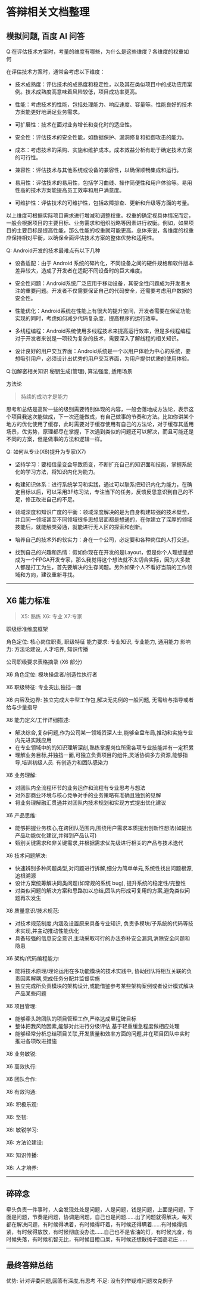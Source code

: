 
# 答辩相关文档整理

## 模拟问题, 百度 AI 问答

Q:在评估技术方案时，考量的维度有哪些，为什么是这些维度？各维度的权重如何

在评估技术方案时，通常会考虑以下维度：

- 技术成熟度：评估技术的成熟度和稳定性，以及其在类似项目中的成功应用案例。技术成熟度高意味着风险较低，项目成功率更高。
  
- 性能：考虑技术的性能，包括处理能力、响应速度、容量等。性能良好的技术方案能更好地满足业务需求。
  
- 可扩展性：技术在面对业务增长和变化时的适应性。

- 安全性：评估技术的安全性能，如数据保护、漏洞修复和抵御攻击的能力。

- 成本：考虑技术的采购、实施和维护成本。成本效益分析有助于确定技术方案的可行性。

- 兼容性：评估技术与其他系统或设备的兼容性，以确保顺畅集成和运行。

- 易用性：评估技术的易用性，包括学习曲线、操作简便性和用户体验等。易用性高的技术方案能提高员工效率和用户满意度。

- 可维护性：评估技术的可维护性，包括故障排查、更新和升级等方面的考量。

以上维度可根据实际项目需求进行增减和调整权重。权重的确定视具体情况而定，一般会根据项目的主要目标、业务需求和组织战略等因素进行权衡。例如，如果项目的主要目标是提高性能，那么性能的权重就可能更高。总体来说，各维度的权重应保持相对平衡，以确保全面评估技术方案的整体优势和适用性。


Q: Android开发的技术最难点有以下几种

- 设备适配：由于 Android 系统的碎片化，不同设备之间的硬件规格和软件版本差异较大，造成了开发者在适配不同设备时的巨大难度。
  
- 安全性问题：Android系统广泛应用于移动设备，其安全性问题成为开发者关注的重要问题。开发者不仅需要保证自己的代码安全，还需要考虑用户数据的安全性。

- 性能优化：Android系统在性能上有很大的提升空间，开发者需要在保证功能实现的同时，考虑如何减少代码复杂度，提高程序的运行效率。

- 多线程编程：Android系统使用多线程技术来提高运行效率，但是多线程编程对于开发者来说是一项较为复杂的技术，需要深入了解线程的相关知识。

- 设计良好的用户交互界面：Android系统是一个以用户体验为中心的系统，要想吸引用户，必须设计出优秀的用户交互界面，为用户提供优质的使用体验。


Q:加解密相关知识
秘钥生成(管理), 算法强度, 适用场景


方法论
> 持续的成功才是能力

思考和总结是高阶一些的级别需要特别体现的内容，一般会落地成方法论，表示这个项目我这次能做成，下一次还能做成，有自己做事的节奏和方法。比如你讲某个地方的优化使用了缓存，此时需要对于缓存使用有自己的方法论，对于缓存其适用场景，优劣势，原理都尽在掌握，下次遇到类似的问题还可以解决，而且可能还是不同的方案，但是做事的方法和逻辑一样。

Q: 如何从专业(X6)提升为专家(X7)

- 坚持学习：要相信量变会导致质变，不断扩充自己的知识面和技能，掌握系统化的学习方法，将知识内化为能力。
  
- 构建知识体系：进行系统学习和实践，通过可以联系把知识内化为能力，在确定目标以后，可以采用3F练习法，专注当下的任务，反馈反思意识到自己的不足，修正改进自己的不足。

- 领域深度和知识广度的平衡：领域深度解决的是为自身构建较强的技术壁垒，并且同一领域甚至不同领域很多思想层面都是想通的，在你建立了深厚的领域技能后，就能触类旁通，就能进行无人区的探索和创新。

- 培养自己的技术外的软实力：身在一个公司，必定要和各种岗位的人打交道。

- 找到自己的兴趣和热情：假如你现在在开发的是Layout，但是你个人理想是想成为一个FPGA开发专家，那么我觉得这个想法就不太切合实际，因为大多数人都是打工为生，首先要解决的生存问题。另外如果个人不看好当前的工作领域和方向，建议重新寻找。

---

## X6 能力标准
> X5: 熟练   X6: 专业   X7:专家


职级标准维度框架

角色定位: 核心岗位职责, 职级特征
能力要求: 专业知识, 专业能力, 通用能力
影响力: 方法论建设, 人才培养, 知识传播

公司职级要求表格摘录 (X6 部分)

X6 角色定位: 模块操盘者/创造性执行者

X6 职级特征: 专业突出,独挡一面

X6 内容及边界: 独立完成大中型工作包,解决无先例的一般问题, 无需给与指导或者给与少量指导

X6 能力定义/工作详细描述: 
- 解决综合,复杂问题,作为公司某一领域资深人士,能够全盘布局,推动和实施专业内先进实践应用
- 在专业领域中的的知识理解深刻,熟练掌握岗位所需各项专业技能并有一定积累
- 理解业务目标,并独挡一面,可独立负责项目的组件,灵活协调多方资源,能够指导,培训初级人员. 有创造力和团队感染力


X6 业务理解: 
- 对团队内全流程环节的业务运作和流程有专业思考与想法
- 对外部商业环境与核心竞争对手的业务策略有准确且独到的见解
- 将业务理解融汇贯通并对团队内技术规划和实现方式提出优化建议


X6 产品思维:
- 能够把握业务核心,在跨团队范围内,围绕用户需求本质提出创新性想法(如提出产品功能优化建议,并得到产品认可)
- 甄别关键需求和非关键需求,并根据需求优先级进行相关的产品与技术迭代

X6 技术问题解决:
- 快速辨别多种问题类型,对问题进行拆解,细分为简单单元,系统性找出问题根源,追根溯源
- 设计方案统筹解决同类问题(如常规的系统 bug), 提升系统的稳定性/完整性
- 对类似问题的解决方案和思路加以总结,团队内形成可复用的方案,避免类似问题再次发生

X6 质量意识/技术规范:
- 对技术规范制度,内涵及设置原来具备专业知识, 负责多模块/子系统的代码等技术实现,并主动推动性能优化
- 具备较强的信息安全意识,主动采取可行的办法弥补安全漏洞,消除安全问题和隐患

X6 架构/代码编程能力:
- 能将技术原理/理论运用在多功能模块的技术实践中, 协助团队将相互关联的负责因素解耦,完成任务分配并监督实施
- 独立完成所负责模块的架构设计,或能借鉴参考某些架构案例或者设计模式解决产品某些问题

X6 项目管理:
- 能够牵头跨团队的项目管理工作,严格达成里程碑目标
- 整体把我风险因素,能够对此进行分级评估,基于轻重缓急程度做相应处理
- 能够经常分析总结项目关联,开发质量和效率方面的问题,并在项目团队中实时推进各项改进措施

X6 业务敏锐:

X6 高效执行:

X6 团队合作:

X6 有效沟通:

X6: 积极乐观:

X6: 坚韧:

X6: 敏锐学习:

X6: 方法论建设:

X6: 知识传播:

X6: 人才培养: 

---

## 碎碎念 

牵头负责一件事时，人会发现处处是问题，人是问题，钱是问题，上面是问题，下面是问题，节奏是问题，协调是问题，自己也是问题……出了问题就得解决，每天都在解决问题，有时候得哄着，有时候得吓着，有时候还得瞒着……有时候得抓紧，有时候得放放，有时候彻底没办法……自己也不是省油的灯，有时候亢奋，有时候失落，有时候机智无比，有时候目瞪口呆，有时候还想散摊子回高老庄......



--- 

## 最终答辩总结

优势: 针对评委问题,回答有深度,有思考
不足: 没有列举疑难问题攻克例子
